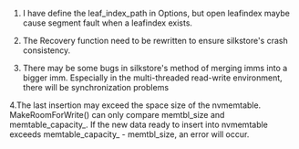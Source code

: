 1. I have define the leaf_index_path in Options, but open leafindex maybe cause segment fault when a leafindex exists.

2. The Recovery function need to be rewritten to ensure silkstore's crash consistency.

3. There may be some bugs in silkstore's method of merging imms into a bigger imm. Especially in the multi-threaded read-write environment, there will be synchronization problems


4.The last insertion may exceed the space size of the nvmemtable. MakeRoomForWrite() can only compare memtbl_size and memtable_capacity_. If the new data ready to insert into nvmemtable exceeds memtable_capacity_ - memtbl_size, an error will occur.